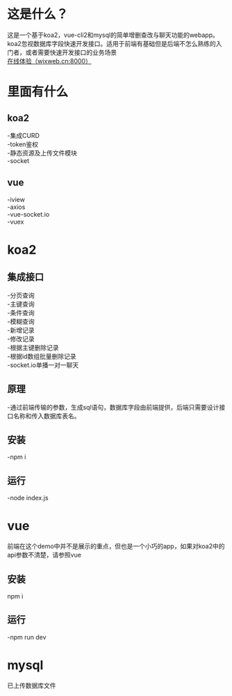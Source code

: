 # 这是什么？
这是一个基于koa2，vue-cli2和mysql的简单增删查改与聊天功能的webapp。koa2忽视数据库字段快速开发接口。适用于前端有基础但是后端不怎么熟练的入门者，或者需要快速开发接口的业务场景  
[在线体验（wjxweb.cn:8000）](http://www.wjxweb.cn:8000)
# 里面有什么
## koa2  
  -集成CURD  
  -token鉴权  
  -静态资源及上传文件模块  
  -socket
## vue  
  -iview  
  -axios  
  -vue-socket.io  
  -vuex
# koa2
## 集成接口  
  -分页查询  
  -主键查询  
  -条件查询  
  -模糊查询  
  -新增记录  
  -修改记录  
  -根据主键删除记录  
  -根据id数组批量删除记录  
  -socket.io单播一对一聊天
## 原理  
  -通过前端传输的参数，生成sql语句，数据库字段由前端提供，后端只需要设计接口名称和传入数据库表名。
## 安装  
  -npm i  
## 运行  
  -node index.js
# vue
前端在这个demo中并不是展示的重点，但也是一个小巧的app，如果对koa2中的api参数不清楚，请参照vue  
## 安装  
npm i  
## 运行  
  -npm run dev
  # mysql
 已上传数据库文件 
